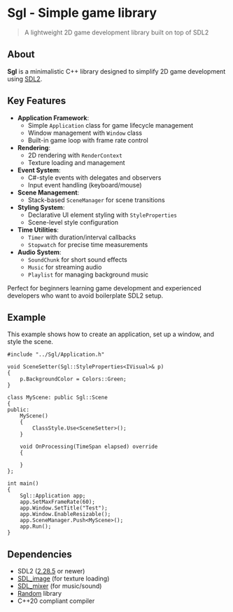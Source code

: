# Sgl - Simple game library

> A lightweight 2D game development library built on top of SDL2

## About
**Sgl** is a minimalistic C++ library designed to simplify 2D game development using [SDL2](https://www.libsdl.org/).

## Key Features
- **Application Framework**: 
  - Simple `Application` class for game lifecycle management
  - Window management with `Window` class
  - Built-in game loop with frame rate control
- **Rendering**: 
  - 2D rendering with `RenderContext`
  - Texture loading and management
- **Event System**: 
  - C#-style events with delegates and observers
  - Input event handling (keyboard/mouse)
- **Scene Management**: 
  - Stack-based `SceneManager` for scene transitions
- **Styling System**: 
  - Declarative UI element styling with `StyleProperties`
  - Scene-level style configuration
- **Time Utilities**: 
  - `Timer` with duration/interval callbacks
  - `Stopwatch` for precise time measurements
- **Audio System**: 
  - `SoundChunk` for short sound effects
  - `Music` for streaming audio
  - `Playlist` for managing background music

Perfect for beginners learning game development and experienced developers who want to avoid boilerplate SDL2 setup.

## Example
This example shows how to create an application, set up a window, and style the scene.
```
#include "../Sgl/Application.h"

void SceneSetter(Sgl::StyleProperties<IVisual>& p)
{
	p.BackgroundColor = Colors::Green;
}

class MyScene: public Sgl::Scene
{
public:
	MyScene()
	{
		ClassStyle.Use<SceneSetter>();
	}

	void OnProcessing(TimeSpan elapsed) override
	{
	
	}
};

int main()
{	
	Sgl::Application app;
	app.SetMaxFrameRate(60);
	app.Window.SetTitle("Test");
	app.Window.EnableResizable();
	app.SceneManager.Push<MyScene>();
	app.Run();
}
```

## Dependencies
- SDL2 ([2.28.5](https://github.com/libsdl-org/SDL/releases/tag/release-2.28.5) or newer)
- [SDL_image](https://github.com/libsdl-org/SDL_image) (for texture loading)
- [SDL_mixer](https://github.com/libsdl-org/SDL_mixer) (for music/sound)
- [Random](https://github.com/Dyikot/Random) library
- C++20 compliant compiler

